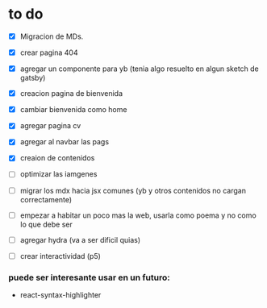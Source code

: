 

# to do

- [x]  Migracion de MDs.
- [x] crear pagina 404 
- [x] agregar un componente para yb (tenia algo resuelto en algun sketch de gatsby)
- [x] creacion pagina de bienvenida 
- [x] cambiar bienvenida como home
- [x] agregar pagina cv
- [x] agregar al navbar las pags
- [x] creaion de contenidos
- [ ] optimizar las iamgenes
- [ ] migrar los mdx hacia jsx comunes (yb y otros contenidos no cargan correctamente)
- [ ] empezar a habitar un poco mas la web, usarla como poema y no como lo que debe ser 
- [ ] agregar hydra (va a ser dificil quias)
- [ ] crear interactividad (p5)


### puede ser interesante usar en un futuro: 
* react-syntax-highlighter
